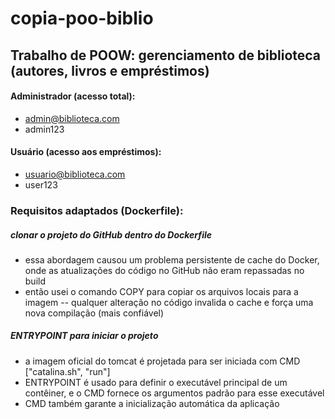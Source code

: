 # copia-poo-biblio
## Trabalho de POOW: gerenciamento de biblioteca (autores, livros e empréstimos)

#### Administrador (acesso total):
- admin@biblioteca.com
- admin123

#### Usuário (acesso aos empréstimos):
- usuario@biblioteca.com
- user123

### Requisitos adaptados (Dockerfile):
##### clonar o projeto do GitHub dentro do Dockerfile
- essa abordagem causou um problema persistente de cache do Docker, onde as atualizações do código no GitHub não eram repassadas no build
- então usei o comando COPY para copiar os arquivos locais para a imagem -- qualquer alteração no código invalida o cache e força uma nova compilação (mais confiável)

##### ENTRYPOINT para iniciar o projeto
- a imagem oficial do tomcat é projetada para ser iniciada com CMD ["catalina.sh", "run"]
- ENTRYPOINT é usado para definir o executável principal de um contêiner, e o CMD fornece os argumentos padrão para esse executável 
- CMD também garante a inicialização automática da aplicação
